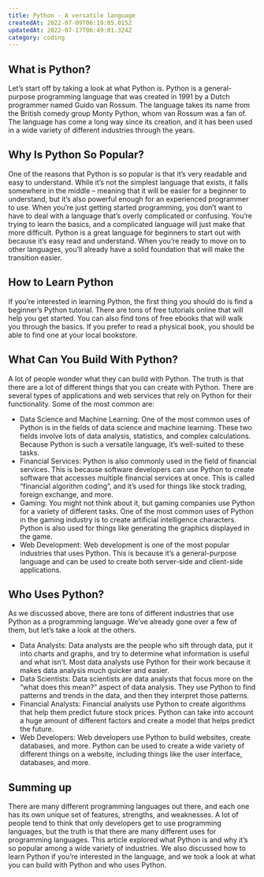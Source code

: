 ```yaml
---
title: Python - A versatile language
createdAt: 2022-07-09T06:19:05.015Z
updatedAt: 2022-07-17T06:49:01.324Z
category: coding
---
```


## What is Python?

Let’s start off by taking a look at what Python is. Python is a general-purpose programming language that was created in 1991 by a Dutch programmer named Guido van Rossum. The language takes its name from the British comedy group Monty Python, whom van Rossum was a fan of. The language has come a long way since its creation, and it has been used in a wide variety of different industries through the years.

## Why Is Python So Popular?

One of the reasons that Python is so popular is that it’s very readable and easy to understand. While it’s not the simplest language that exists, it falls somewhere in the middle – meaning that it will be easier for a beginner to understand, but it’s also powerful enough for an experienced programmer to use.
When you’re just getting started programming, you don’t want to have to deal with a language that’s overly complicated or confusing. You’re trying to learn the basics, and a complicated language will just make that more difficult.
Python is a great language for beginners to start out with because it’s easy read and understand. When you’re ready to move on to other languages, you’ll already have a solid foundation that will make the transition easier.

## How to Learn Python

If you’re interested in learning Python, the first thing you should do is find a beginner’s Python tutorial. There are tons of free tutorials online that will help you get started.
You can also find tons of free ebooks that will walk you through the basics. If you prefer to read a physical book, you should be able to find one at your local bookstore.

## What Can You Build With Python?

A lot of people wonder what they can build with Python. The truth is that there are a lot of different things that you can create with Python.
There are several types of applications and web services that rely on Python for their functionality. Some of the most common are:

- Data Science and Machine Learning: One of the most common uses of Python is in the fields of data science and machine learning. These two fields involve lots of data analysis, statistics, and complex calculations. Because Python is such a versatile language, it’s well-suited to these tasks.
- Financial Services: Python is also commonly used in the field of financial services. This is because software developers can use Python to create software that accesses multiple financial services at once. This is called “financial algorithm coding”, and it’s used for things like stock trading, foreign exchange, and more.
- Gaming: You might not think about it, but gaming companies use Python for a variety of different tasks. One of the most common uses of Python in the gaming industry is to create artificial intelligence characters. Python is also used for things like generating the graphics displayed in the game.
- Web Development: Web development is one of the most popular industries that uses Python. This is because it’s a general-purpose language and can be used to create both server-side and client-side applications.

## Who Uses Python?

As we discussed above, there are tons of different industries that use Python as a programming language. We’ve already gone over a few of them, but let’s take a look at the others.

- Data Analysts: Data analysts are the people who sift through data, put it into charts and graphs, and try to determine what information is useful and what isn’t. Most data analysts use Python for their work because it makes data analysis much quicker and easier.
- Data Scientists: Data scientists are data analysts that focus more on the “what does this mean?” aspect of data analysis. They use Python to find patterns and trends in the data, and then they interpret those patterns.
- Financial Analysts: Financial analysts use Python to create algorithms that help them predict future stock prices. Python can take into account a huge amount of different factors and create a model that helps predict the future.
- Web Developers: Web developers use Python to build websites, create databases, and more. Python can be used to create a wide variety of different things on a website, including things like the user interface, databases, and more.

## Summing up

There are many different programming languages out there, and each one has its own unique set of features, strengths, and weaknesses. A lot of people tend to think that only developers get to use programming languages, but the truth is that there are many different uses for programming languages.
This article explored what Python is and why it’s so popular among a wide variety of industries. We also discussed how to learn Python if you’re interested in the language, and we took a look at what you can build with Python and who uses Python.
